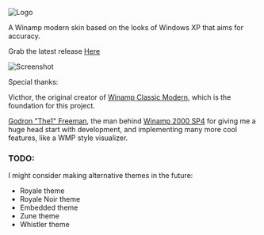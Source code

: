 ![Logo](https://i.imgur.com/u415TZD.png)

A Winamp modern skin based on the looks of Windows XP that aims for accuracy.

Grab the latest release [Here](https://github.com/mirzi1/WinampXP/releases)

![Screenshot](https://i.imgur.com/2sSAwLV.png)

Special thanks:

Victhor, the original creator of [Winamp Classic Modern](https://www.deviantart.com/victhor/art/Winamp-Classic-Modern-by-Victhor-805797724), which is the foundation for this project.

[Godron "The1" Freeman](https://github.com/The1Freeman), the man behind [Winamp 2000 SP4](https://github.com/The1Freeman/Winamp2000SP4) for giving me a huge head start with development, and implementing many more cool features, like a WMP style visualizer.

### TODO:

I might consider making alternative themes in the future:
- Royale theme
- Royale Noir theme
- Embedded theme
- Zune theme
- Whistler theme
